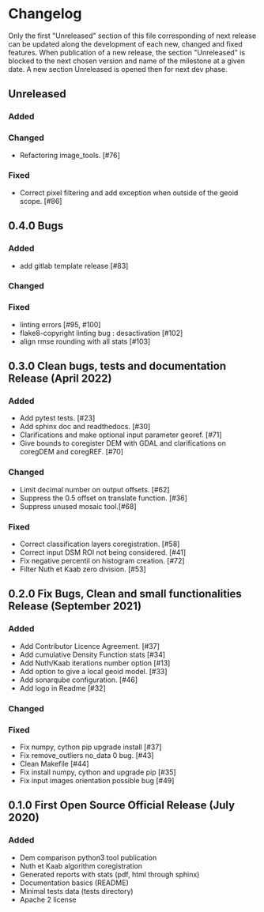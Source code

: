 # Changelog

Only the first "Unreleased" section of this file corresponding of next release can be updated along the development of each new, changed and fixed features.
When publication of a new release, the section "Unreleased" is blocked to the next chosen version and name of the milestone at a given date.
A new section Unreleased is opened then for next dev phase.

## Unreleased

### Added

### Changed
- Refactoring image_tools. [#76]

### Fixed
- Correct pixel filtering and add exception when outside of the geoid scope. [#86]

## 0.4.0 Bugs

### Added
- add gitlab template release [#83]

### Changed

### Fixed
- linting errors [#95, #100]
- flake8-copyright linting bug : desactivation [#102]
- align rmse rounding with all stats [#103]

## 0.3.0 Clean bugs, tests and documentation Release (April 2022)

### Added
- Add pytest tests. [#23]
- Add sphinx doc and readthedocs. [#30]
- Clarifications and make optional input parameter georef. [#71]
- Give bounds to coregister DEM with GDAL and clarifications on coregDEM and coregREF. [#70]

### Changed
- Limit decimal number on output offsets. [#62]
- Suppress the 0.5 offset on translate function. [#36]
- Suppress unused mosaic tool.[#68]

### Fixed
- Correct classification layers coregistration. [#58]
- Correct input DSM ROI not being considered. [#41]
- Fix negative percentil on histogram creation. [#72]
- Filter Nuth et Kaab zero division. [#53]

## 0.2.0 Fix Bugs, Clean and small functionalities Release (September 2021)

### Added
- Add Contributor Licence Agreement. [#37]
- Add cumulative Density Function stats [#34]
- Add Nuth/Kaab iterations number option [#13]
- Add option to give a local geoid model. [#33]
- Add sonarqube configuration. [#46]
- Add logo in Readme [#32]

### Changed

### Fixed
- Fix numpy, cython pip upgrade install [#37]
- Fix remove_outliers no_data 0 bug. [#43]
- Clean Makefile [#44]
- Fix install numpy, cython and upgrade pip [#35]
- Fix input images orientation possible bug [#49]

## 0.1.0 First Open Source Official Release (July 2020)

### Added
- Dem comparison python3 tool publication
- Nuth et Kaab algorithm coregistration
- Generated reports with stats (pdf, html through sphinx)
- Documentation basics (README)
- Minimal tests data (tests directory)
- Apache 2 license
